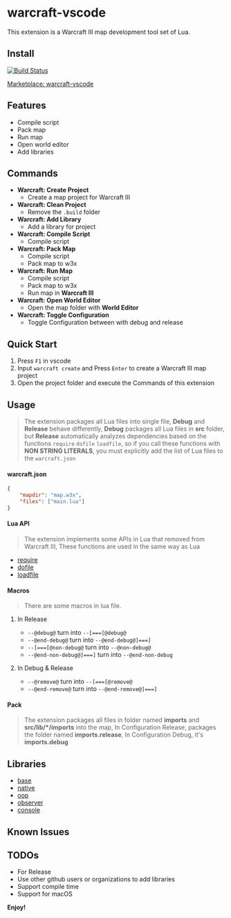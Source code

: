 # warcraft-vscode

This extension is a Warcraft III map development tool set of Lua.

## Install

[![Build Status](https://travis-ci.com/warcraft-iii/warcraft-vscode.svg?branch=master)](https://travis-ci.com/warcraft-iii/warcraft-vscode)

[Marketplace: warcraft-vscode](https://marketplace.visualstudio.com/items?itemName=Dencer.warcraft-vscode)

## Features

-   Compile script
-   Pack map
-   Run map
-   Open world editor
-   Add libraries

## Commands

-   **Warcraft: Create Project**
    -   Create a map project for Warcraft III
-   **Warcraft: Clean Project**
    -   Remove the `.build` folder
-   **Warcraft: Add Library**
    -   Add a library for project
-   **Warcraft: Compile Script**
    -   Compile script
-   **Warcraft: Pack Map**
    -   Compile script
    -   Pack map to w3x
-   **Warcraft: Run Map**
    -   Compile script
    -   Pack map to w3x
    -   Run map in **Warcraft III**
-   **Warcraft: Open World Editor**
    -   Open the map folder with **World Editor**
-   **Warcraft: Toggle Configuration**
    -   Toggle Configuration between with debug and release

## Quick Start

1. Press `F1` in vscode
2. Input `warcraft create` and Press `Enter` to create a Warcraft III map project
3. Open the project folder and execute the Commands of this extension

## Usage

> The extension packages all Lua files into single file, **Debug** and **Release** behave differently, **Debug** packages all Lua files in **src** folder, but **Release** automatically analyzes dependencies based on the functions `require` `dofile` `loadfile`, so if you call these functions with **NON STRING LITERALS**, you must explicitly add the list of Lua files to the `warcraft.json`

#### warcraft.json

```json
{
    "mapdir": "map.w3x",
    "files": ["main.lua"]
}
```

#### Lua API

> The extension implements some APIs in Lua that removed from Warcraft III, These functions are used in the same way as Lua

-   [require](https://www.lua.org/manual/5.3/manual.html#pdf-require)
-   [dofile](https://www.lua.org/manual/5.3/manual.html#pdf-dofile)
-   [loadfile](https://www.lua.org/manual/5.3/manual.html#pdf-loadfile)

#### Macros

> There are some macros in lua file.

1. In Release

    - `--@debug@` turn into `--[===[@debug@`
    - `--@end-debug@` turn into `--@end-debug@]===]`
    - `--[===[@non-debug@` turn into `--@non-debug@`
    - `--@end-non-debug@]===]` turn into `--@end-non-debug`

2. In Debug & Release
    - `--@remove@` turn into `--[===[@remove@`
    - `--@end-remove@` turn into `--@end-remove@]===]`

#### Pack

> The extension packages all files in folder named **imports** and **src/lib/\*/imports** into the map, In Configuration Release, packages the folder named **imports.release**, In Configuration Debug, it's **imports.debug**

## Libraries

-   [base](https://github.com/warcraft-iii/lib-base)
-   [native](https://github.com/warcraft-iii/lib-native)
-   [oop](https://github.com/warcraft-iii/lib-oop)
-   [observer](https://github.com/warcraft-iii/lib-observer)
-   [console](https://github.com/warcraft-iii/lib-console)

## Known Issues

## TODOs

-   For Release
-   Use other github users or organizations to add libraries
-   Support compile time
-   Support for macOS

**Enjoy!**
